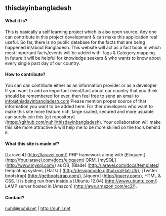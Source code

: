 ## thisdayinbangladesh
#### What it is? 
This is basically a self learning project which is also open source. Any one can contribute in this project development & can make this application real useful. 
So far, there is no public database for the facts that are being happened in/about Bangladesh. This website will act as a fact book in which most important facts/events will be added with Tags & Category mapping. In future it will be helpful for knowledge seekers & who wants to know about every single past day of our country. 
#### How to contribute? 
You can can contribute either as an information provider or as a developer. If you want to add an important event/fact about our country that you think should be remembered for ever, then feel free to send an email to info@thisdayinbangladesh.com Please mention proper source of that information you want to be added here. 
For ther developers who want to make this site more feature rich, large scaled, secured and more usuable can surely join this [git repository] (https://github.com/nuhil/thisdayinbangladesh). Your collaboration will make this site more attractive & will help me to be more skilled on the tools behind it. 
#### What this site is made of? 
[Laravel4] (http://laravel.com/) PHP framework along with [Eloquent] (http://four.laravel.com/docs/eloquent) ORM, [mySQL] (http://www.mysql.com/) as DB, [Blade] (http://laravel.com/docs/templates) templating system, [Flat UI] (http://designmodo.github.io/Flat-UI/), [Twitter bootstrap] (http://getbootstrap.com/), [Jquery] (http://jquery.com/), HTML & CSS. It is being run from inside a [Ubuntu 12.04] (http://www.ubuntu.com/) LAMP server hosted in [Amazon] (http://aws.amazon.com/ec2/). 
#### Contact? 
nuhil@nuhil.net | http://nuhil.net
